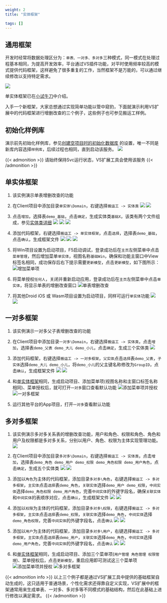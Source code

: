 ```yaml
---
weight: 2
title: "实体框架"

tags: []
---
```




## 通用框架
开发时经常将数据处理区分为：`单表、一对多、多对多`三种模式，同一模式在处理过程基本相同，为提高开发效率，平台通过VS插件功能，对平时使用频率较高的模式提供代码框架，这样避免了很多重复的工作，当然框架不是万能的，可以通过继续修改以支持特定需求。

![](2.png)

单实体框架已在[小试牛刀](/dt-docs/1开始/3小试牛刀)中介绍。


入手一个新框架，大家总想通过实现简单功能以管中窥豹，下面就演示利用VS扩展中的代码框架进行增删改查的三个例子，这些例子也可参见搬运工样例。

## 初始化样例库
演示前先初始化样例库，参见[创建空项目时的初始化数据库](/dt-docs/1开始/2创建项目/#初始化数据库) 的设置，唯一不同是新库内容选择`样例库`，后续过程也相同，直到启动该服务。
![](29.png)


{{< admonition >}}
请始终保持Svc运行状态，VS扩展工具会使用该服务
{{< /admonition >}}


## 单实体框架
1. 该实例演示单表增删改查的功能

1. 在Client项目中添加目录`单实体\Domain`，右键选择`搬运工 -> 实体类`
![](1.png)
![](2.png)

1. 点击`增加`，选择表`demo_基础`，点击`确定`，生成实体类`基础X`，该类有两个文件组成，参见[实体类详细]()
![](3.png)
![](4.png)
![](5.png)

1. 添加代码框架，右键选择`搬运工 -> 单实体框架`，点击`选择`，选择表`demo_基础`，点击`确认`，生成框架文件
![](6.png)
![](7.png)
![](8.png)

1. 将Win项目设置为启动项目，F5启动调试，登录成功后在`主页`左侧菜单中点击`菜单管理`，然后增加菜单`单实体`，视图名称`基础Win`，确保和功能主窗口中View标签名相同，成功保存后右下提示需要`更新模型`，点击`更新模型`，如下图所示：
![](9.png "增加菜单项")

1. 将菜单授权`任何人`，关闭并重新启动应用，登录成功后在`主页`左侧菜单中点击`单实体`，将显示单表的增删改查窗口
![](10.png "单表增删改查")

1. 将其他Droid iOS 或 Wasm项目设置为启动项目，同样可运行`单实体`功能
![](11.png)
![](12.png)

## 一对多框架
1. 该实例演示一对多父子表增删改查的功能

1. 在Client项目中添加目录`一对多\Domain`，右键选择`搬运工 -> 实体类`，点击`增加`，选择表`demo_父表 demo_大儿 demo_小儿`，点击`确定`，生成三个实体类
![](13.png)

1. 添加代码框架，右键选择`搬运工 -> 一对多框架`，`父实体`点击`选择`表`demo_父表`，`子实体`选择`demo_大儿 demo_小儿`，将`demo_小儿`的父主键名称修改为`GroupID`，点击`确认`，生成框架文件
![](14.png)
![](15.png)

1. 和[单实体框架](#单实体框架)相同，生成启动项目、添加菜单项(视图名称和主窗口标签名称相同)、菜单授权后，就可打开`一对多`窗口查看默认功能
![](17.png "添加菜单项并授权")
![](16.png "一对多框架")

1. 运行其他平台的App项目，打开`一对多`查看默认功能


## 多对多框架
1. 该实例演示多对多关系表的增删改查功能，用户和角色、权限和角色、角色和用户及权限都是多对多关系，分别以用户、角色、权限为主体实现管理功能。
![](rbac.png)

1. 在Client项目中添加目录`多对多\Domain`，右键选择`搬运工 -> 实体类`，点击`增加`，选择表`demo_角色 demo_用户 demo_权限 demo_角色权限 demo_用户角色`，点击`确定`，生成五个实体类
![](18.png)
![](19.png)

1. 添加以`角色`为主体的代码框架，添加目录`多对多\角色`，右键选择`搬运工 -> 多对多框架`，`主实体`点击`选择`表`demo_角色`，`关联实体`选择`demo_用户 demo_权限`，`中间实体`选择`demo_角色权限 demo_用户角色`，完善`中间实体`的外键字段名，确保`关联实体`和`中间实体`的表顺序对应，点击`确认`，生成框架文件
![](20.png)
![](21.png)

1. 添加以`权限`为主体的代码框架，添加目录`多对多\权限`，右键选择`搬运工 -> 多对多框架`，`主实体`点击`选择`表`demo_权限`，`关联实体`选择`demo_角色`，`中间实体`选择`demo_角色权限`，完善`中间实体`的外键字段名，点击`确认`
![](22.png)
![](23.png)

1. 添加以`用户`为主体的代码框架，添加目录`多对多\用户`，右键选择`搬运工 -> 多对多框架`，`主实体`点击`选择`表`demo_用户`，`关联实体`选择`demo_角色`，`中间实体`选择`demo_用户角色`，完善`中间实体`的外键字段名，点击`确认`
![](24.png)
![](25.png)

1. 和[单实体框架](#单实体框架)相同，生成启动项目、添加三个菜单项(`用户管理 角色管理 权限管理`)、菜单授权后，点击`更新模型`，重启应用即可测试这三个菜单项
![](26.png "添加菜单项并授权")
![](27.png "多对多框架")

{{< admonition info >}}
以上三个例子都是通过VS扩展工具中提供的基础框架自动生成的，这只适用于普通场景，个性化需求还得靠自定义实现，VS扩展中的框架通常用来生成单表、一对多、多对多等不同模式的基础结构，然后在此基础上进行修改以满足需求。
{{< /admonition >}}